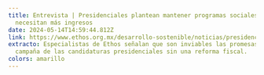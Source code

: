 ```yaml
---
title: Entrevista | Presidenciales plantean mantener programas sociales, pero
  necesitan más ingresos
date: 2024-05-14T14:59:44.812Z
link: https://www.ethos.org.mx/desarrollo-sostenible/noticias/presidenciales_plantean_mantener_programas_sociales_pero_necesitan_mas_ingresos
extracto: Especialistas de Ethos señalan que son inviables las promesas de
  campaña de las candidaturas presidenciales sin una reforma fiscal.
colors: amarillo
---
```

